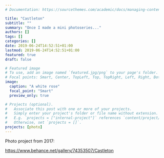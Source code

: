 ```yaml
---
# Documentation: https://sourcethemes.com/academic/docs/managing-content/

title: "Castleton"
subtitle: ""
summary: "Once I made a mini photoseries..."
authors: []
tags: []
categories: []
date: 2019-06-24T14:52:51+01:00
lastmod: 2019-06-24T14:52:51+01:00
featured: true
draft: false

# Featured image
# To use, add an image named `featured.jpg/png` to your page's folder.
# Focal points: Smart, Center, TopLeft, Top, TopRight, Left, Right, BottomLeft, Bottom, BottomRight.
image:
  caption: "A white rose"
  focal_point: "Smart"
  preview_only: true

# Projects (optional).
#   Associate this post with one or more of your projects.
#   Simply enter your project's folder or file name without extension.
#   E.g. `projects = ["internal-project"]` references `content/project/deep-learning/index.md`.
#   Otherwise, set `projects = []`.
projects: [photo]
---
```


Photo project from 2017:

https://www.behance.net/gallery/74353507/Castleton
